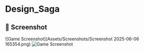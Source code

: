 # Design_Saga
## 📸 Screenshot
![Game Screenshot](Assets/Screenshots/Screenshot 2025-06-06 165354.png)
![Game Screenshot](Assets/screenshot/Screenshot-2025-06-06-165429.png)
